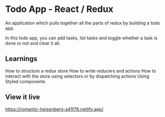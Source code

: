 # Todo App - React / Redux

An application which pulls together all the parts of redux by building a todo app.

In this todo app, you can add tasks, list tasks and toggle whether a task is done or not and clear it all.

## Learnings

How to structure a redux store
How to write reducers and actions
How to interact with the store using selectors or by dispatching actions
Using Styled components

## View it live

https://romantic-heisenberg-a41f76.netlify.app/

